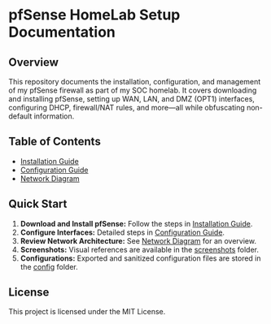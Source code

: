 # pfSense HomeLab Setup Documentation

## Overview
This repository documents the installation, configuration, and management of my pfSense firewall as part of my SOC homelab. It covers downloading and installing pfSense, setting up WAN, LAN, and DMZ (OPT1) interfaces, configuring DHCP, firewall/NAT rules, and more—all while obfuscating non-default information.

## Table of Contents
- [Installation Guide](./docs/installation-guide.md)
- [Configuration Guide](./docs/configuration-guide.md)
- [Network Diagram](./docs/network-diagram.md)

## Quick Start
1. **Download and Install pfSense:** Follow the steps in [Installation Guide](./docs/installation-guide.md).
2. **Configure Interfaces:** Detailed steps in [Configuration Guide](./docs/configuration-guide.md).
3. **Review Network Architecture:** See [Network Diagram](./docs/network-diagram.md) for an overview.
4. **Screenshots:** Visual references are available in the [screenshots](./screenshots/) folder.
5. **Configurations:** Exported and sanitized configuration files are stored in the [config](./config/) folder.

## License
This project is licensed under the MIT License.
